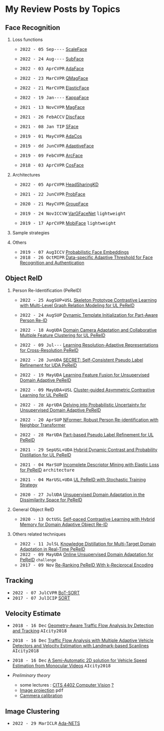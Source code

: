 # My Review Posts by Topics

## Face Recognition

1. Loss functions
   - <kbd>2022 - 05 Sep</kbd><kbd>----</kbd> [ScaleFace](2.Face%20Recogntion/Architectures/ScaleFace.md)
   - <kbd>2022 - 24 Aug</kbd><kbd>----</kbd> [SubFace](2.Face%20Recogntion/Lossfunctions/SubFace.md)
   - <kbd>2022 - 03 Apr</kbd><kbd>CVPR</kbd> [AdaFace](2.Face%20Recogntion/Lossfunctions/AdaFace.md)
   - <kbd>2022 - 23 Mar</kbd><kbd>CVPR</kbd> [QMagFace](2.Face%20Recogntion/Lossfunctions/QMagFace.md)
   - <kbd>2022 - 21 Mar</kbd><kbd>CVPR</kbd> [ElasticFace](2.Face%20Recogntion/Lossfunctions/ElasticFace.md)
   - <kbd>2022 - 19 Jan</kbd><kbd>----</kbd> [KappaFace](2.Face%20Recogntion/Lossfunctions/KappaFace.md)
   
   - <kbd>2021 - 13 Nov</kbd><kbd>CVPR</kbd> [MagFace](2.Face%20Recogntion/Lossfunctions/MagFace.md)
   - <kbd>2021 - 26 Feb</kbd><kbd>ACCV</kbd> [DiscFace](2.Face%20Recogntion/Lossfunctions/DiscFace.md)
   - <kbd>2021 - 08 Jan</kbd><kbd> TIP</kbd> [SFace](2.Face%20Recogntion/Lossfunctions/SFace.md)
   - <kbd>2019 - 01 May</kbd><kbd>CVPR</kbd> [AdaCos](2.Face%20Recogntion/Lossfunctions/Adacos.md)
   - <kbd>2019 - dd Jun</kbd><kbd>CVPR</kbd> [AdaptiveFace](2.Face%20Recogntion/Lossfunctions/AdaptiveFace.md)
   - <kbd>2019 - 09 Feb</kbd><kbd>CVPR</kbd> [ArcFace](2.Face%20Recogntion/Lossfunctions/ArcFace.md)
   - <kbd>2018 - 03 Apr</kbd><kbd>CVPR</kbd> [CosFace](2.Face%20Recogntion/Lossfunctions/CosFace.md)
  
2. Architectures
   - <kbd>2022 - 05 Apr</kbd><kbd>CVPR</kbd> [HeadSharingKD](2.Face%20Recogntion/Lossfunctions/HeadSharingKD.md)
   - <kbd>2021 - 22 Jun</kbd><kbd>CVPR</kbd> [ProbFace](2.Face%20Recogntion/others/ProbFace.md)
   - <kbd>2020 - 21 May</kbd><kbd>CVPR</kbd> [GroupFace](2.Face%20Recogntion/Architectures/Groupface.md)

   - <kbd>2019 - 24 Nov</kbd><kbd>ICCVW</kbd> [VarGFaceNet](2.Face%20Recogntion/Architectures/VarGFaceNet.md) <kbd>lightweight</kbd>
   - <kbd>2019 - 17 Apr</kbd><kbd>CVPR</kbd> [MobiFace](2.Face%20Recogntion/Architectures/Mobiface.md) <kbd>lightweight</kbd>

3. Sample strategies


4. Others

   - <kbd>2019 - 07 Aug</kbd><kbd>ICCV</kbd> [Probabilistic Face Embeddings](2.Face%20Recogntion/others/PFE.md)
   - <kbd>2018 - 26 Oct</kbd><kbd>MIPR</kbd> [Data-specific Adaptive Threshold for Face Recognition and Authentication](2.Face%20Recogntion/others/AdaptiveThreshold.md)

## Object ReID

1. Person Re-Identification (PeReID)
   - <kbd>2022 - 25 Aug</kbd><kbd>SUP+USL</kbd> [Skeleton Prototype Contrastive Learning with Multi-Level Graph Relation Modeling for UL PeReID](3.Object%20ReID/SPC-MGR.md)
   - <kbd>2022 - 24 Aug</kbd><kbd>SUP</kbd> [Dynamic Template Initialization for Part-Aware Person Re-ID](3.Object%20ReID/DTI4PA.md)
   - <kbd>2022 - 18 Aug</kbd><kbd>UDA</kbd> [Domain Camera Adaptation and Collaborative Multiple Feature Clustering for UL PeReID](3.Object%20ReID/CMFC.md)
   - <kbd>2022 - 09 Jul</kbd><kbd>---</kbd> [Learning Resolution-Adaptive Representations for Cross-Resolution PeReID](3.Object%20ReID/CRReID.md)
   - <kbd>2022 - 28 Jun</kbd><kbd>UDA</kbd> [SECRET: Self-Consistent Pseudo Label Refinement for UDA PeReID](3.Object%20ReID/SECRET.md)
   - <kbd>2022 - 19 May</kbd><kbd>UDA</kbd> [Learning Feature Fusion for Unsupervised Domain Adaptive PeReID](3.Object%20ReID/LF2.md) 
   - <kbd>2022 - 09 May</kbd><kbd>UDA+USL</kbd> [Cluster-guided Asymmetric Contrastive Learning for UL PeReID](3.Object%20ReID/CACL.md)
   - <kbd>2022 - 28 Apr</kbd><kbd>UDA</kbd> [Delving into Probabilistic Uncertainty for Unsupervised Domain Adaptive PeReID](3.Object%20ReID/P2LR.md)
   - <kbd>2022 - 20 Apr</kbd><kbd>SUP</kbd> [NFormer: Robust Person Re-identification with Neighbor Transformer](3.Object%20ReID/NFormer.md)
   - <kbd>2022 - 28 Mar</kbd><kbd>UDA</kbd> [Part-based Pseudo Label Refinement for UL PeReID](3.Object%20ReID/PPLR.md) 
   
   - <kbd>2021 - 29 Sep</kbd><kbd>USL+UDA</kbd> [Hybrid Dynamic Contrast and Probability Distillation for UL PeReID](3.Object%20ReID/HDCPD.md)
   - <kbd>2021 - 04 Mar</kbd><kbd>SUP</kbd> [Incomplete Descriptor Mining with Elastic Loss for PeReID](3.Object%20ReID/CBDBM.md) <kbd>architecture</kbd>
   - <kbd>2021 - 04 Mar</kbd><kbd>USL+UDA</kbd> [UL PeReID with Stochastic Training Strategy](3.Object%20ReID/UL-STS.md)
   
   - <kbd>2020 - 27 Jul</kbd><kbd>UDA</kbd> [Unsupervised Domain Adaptation in the Dissimilarity Space for PeReID](3.Object%20ReID/DMMD.md)
  
2. General Object ReID
   - <kbd>2020 - 13 Oct</kbd><kbd>USL</kbd> [Self-paced Contrastive Learning with Hybrid Memory for Domain Adaptive Object Re-ID](3.Object%20ReID/SpCL.md) 
  
3. Others related techniques
   - <kbd>2022 - 11 Jul</kbd><kbd>SL</kbd> [Knowledge Distillation for Multi-Target Domain Adaptation in Real-Time PeReID](3.Object%20ReID/MTDA-KD-Reid.md) 
   - <kbd>2022 - 09 May</kbd><kbd>UDA</kbd> [Online Unsupervised Domain Adaptation for PeReID](3.Object%20ReID/OUDA-Rid.md)  `challenge`
   - <kbd>2017 - 09 Nov</kbd> [Re-Ranking PeReID With k-Reciprocal Encoding](3.Object%20ReID/ReRankwKRE.md)

## Tracking

   -  <kbd>2022 - 07 Jul</kbd><kbd>CVPR</kbd> [BoT-SORT](1.Tracking/bot-sort.md)
   -  <kbd>2017 - 07 Jul</kbd><kbd>ICIP</kbd> [SORT](1.Tracking/simple-sort.md)

## Velocity Estimate
   - <kbd>2018 - 16 Dec</kbd> [Geometry-Aware Traffic Flow Analysis by Detection and Tracking](5.Velocity%20Estimation/aicity18-Geometry-aware.md) <kbd>AIcity2018</kbd>
   - <kbd>2018 - 16 Dec</kbd> [Traffic Flow Analysis with Multiple Adaptive Vehicle Detectors and Velocity Estimation with Landmark-based Scanlines](5.Velocity%20Estimation/aicity18-Traffic-Flow-Analysis.md) <kbd>AIcity2018</kbd>
   - <kbd>2018 - 16 Dec</kbd> [A Semi-Automatic 2D solution for Vehicle Speed Estimation from Monocular Videos](5.Velocity%20Estimation/aicity18-Semi-Automatic.md) <kbd>AIcity2018</kbd>
   
   - *Preliminary theory*
		* some lectures : [CITS 4402 Computer Vision](5.Velocity%20Estimation/cits-lecture-9.pdf) [?](5.Velocity%20Estimation/lec2.pdf)
		* [Image projection](5.Velocity%20Estimation/imageProjection.pdf) <kbd>pdf</kbd>
		* [Cammera calibration](https://www.youtube.com/playlist?list=PL2zRqk16wsdoCCLpou-dGo7QQNks1Ppzo)

## Image Clustering

   - <kbd>2022 - 29 Mar</kbd><kbd>ICLR</kbd> [Ada-NETS](4.Image%20Clustering/AdaNets.md)